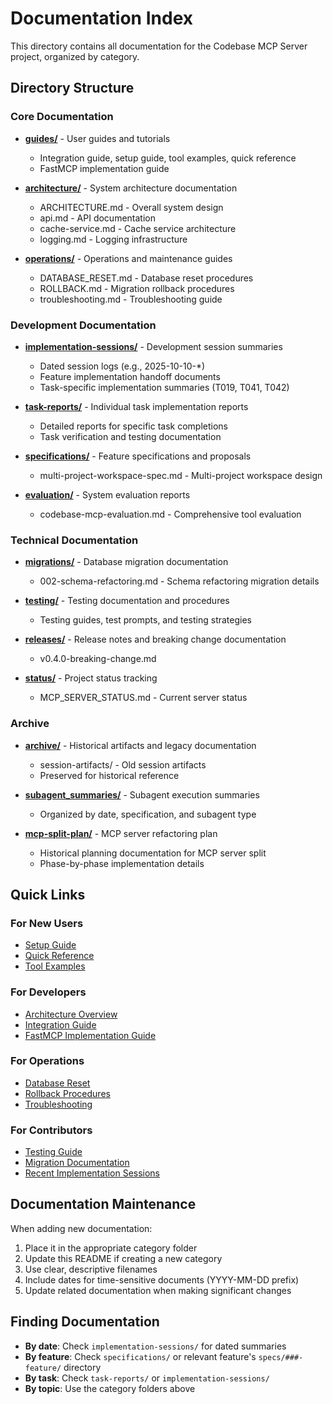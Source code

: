 # Documentation Index

This directory contains all documentation for the Codebase MCP Server project, organized by category.

## Directory Structure

### Core Documentation

- **[guides/](guides/)** - User guides and tutorials
  - Integration guide, setup guide, tool examples, quick reference
  - FastMCP implementation guide

- **[architecture/](architecture/)** - System architecture documentation
  - ARCHITECTURE.md - Overall system design
  - api.md - API documentation
  - cache-service.md - Cache service architecture
  - logging.md - Logging infrastructure

- **[operations/](operations/)** - Operations and maintenance guides
  - DATABASE_RESET.md - Database reset procedures
  - ROLLBACK.md - Migration rollback procedures
  - troubleshooting.md - Troubleshooting guide

### Development Documentation

- **[implementation-sessions/](implementation-sessions/)** - Development session summaries
  - Dated session logs (e.g., 2025-10-10-*)
  - Feature implementation handoff documents
  - Task-specific implementation summaries (T019, T041, T042)

- **[task-reports/](task-reports/)** - Individual task implementation reports
  - Detailed reports for specific task completions
  - Task verification and testing documentation

- **[specifications/](specifications/)** - Feature specifications and proposals
  - multi-project-workspace-spec.md - Multi-project workspace design

- **[evaluation/](evaluation/)** - System evaluation reports
  - codebase-mcp-evaluation.md - Comprehensive tool evaluation

### Technical Documentation

- **[migrations/](migrations/)** - Database migration documentation
  - 002-schema-refactoring.md - Schema refactoring migration details

- **[testing/](testing/)** - Testing documentation and procedures
  - Testing guides, test prompts, and testing strategies

- **[releases/](releases/)** - Release notes and breaking change documentation
  - v0.4.0-breaking-change.md

- **[status/](status/)** - Project status tracking
  - MCP_SERVER_STATUS.md - Current server status

### Archive

- **[archive/](archive/)** - Historical artifacts and legacy documentation
  - session-artifacts/ - Old session artifacts
  - Preserved for historical reference

- **[subagent_summaries/](subagent_summaries/)** - Subagent execution summaries
  - Organized by date, specification, and subagent type

- **[mcp-split-plan/](mcp-split-plan/)** - MCP server refactoring plan
  - Historical planning documentation for MCP server split
  - Phase-by-phase implementation details

## Quick Links

### For New Users
- [Setup Guide](guides/SETUP_GUIDE.md)
- [Quick Reference](guides/QUICK_REFERENCE.md)
- [Tool Examples](guides/TOOL_EXAMPLES.md)

### For Developers
- [Architecture Overview](architecture/ARCHITECTURE.md)
- [Integration Guide](guides/INTEGRATION_GUIDE.md)
- [FastMCP Implementation Guide](guides/fastmcp-implementation-guide.md)

### For Operations
- [Database Reset](operations/DATABASE_RESET.md)
- [Rollback Procedures](operations/ROLLBACK.md)
- [Troubleshooting](operations/troubleshooting.md)

### For Contributors
- [Testing Guide](testing/README.md)
- [Migration Documentation](migrations/)
- [Recent Implementation Sessions](implementation-sessions/)

## Documentation Maintenance

When adding new documentation:
1. Place it in the appropriate category folder
2. Update this README if creating a new category
3. Use clear, descriptive filenames
4. Include dates for time-sensitive documents (YYYY-MM-DD prefix)
5. Update related documentation when making significant changes

## Finding Documentation

- **By date**: Check `implementation-sessions/` for dated summaries
- **By feature**: Check `specifications/` or relevant feature's `specs/###-feature/` directory
- **By task**: Check `task-reports/` or `implementation-sessions/`
- **By topic**: Use the category folders above
